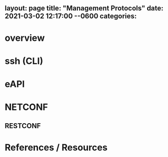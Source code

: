 layout: page
title: "Management Protocols"
date: 2021-03-02 12:17:00 --0600
categories: 
---

# overview

# ssh (CLI)

# eAPI

# NETCONF

## RESTCONF

# References / Resources
